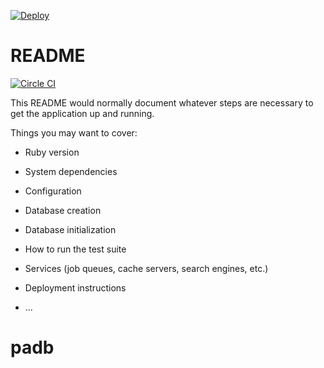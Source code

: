 [![Deploy](https://www.herokucdn.com/deploy/button.png)](https://heroku.com/deploy)
# README

[![Circle CI](https://circleci.com/gh/blackfist/padb/tree/master.svg?style=svg)](https://circleci.com/gh/blackfist/padb/tree/master)

This README would normally document whatever steps are necessary to get the
application up and running.

Things you may want to cover:

* Ruby version

* System dependencies

* Configuration

* Database creation

* Database initialization

* How to run the test suite

* Services (job queues, cache servers, search engines, etc.)

* Deployment instructions

* ...
# padb
